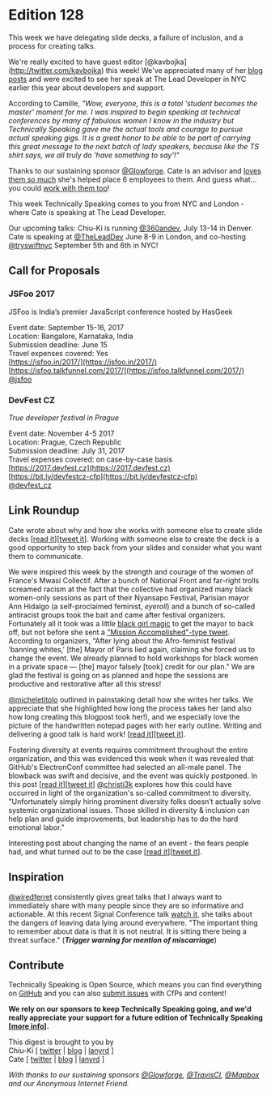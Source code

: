 # Edition 128

This week we have delegating slide decks, a failure of inclusion, and a process for creating talks.

We're really excited to have guest editor [@kavbojka] (http://twitter.com/kavbojka) this week! We've appreciated many of her [blog posts](https://camilleacey.com/blog/) and were excited to see her speak at The Lead Developer in NYC earlier this year about developers and support. 

According to Camille, _"Wow, everyone, this is a total 'student becomes the master' moment for me. I was inspired to begin speaking at technical conferences by many of fabulous women I know in the industry but Technically Speaking gave me the actual tools and courage to pursue actual speaking gigs. It is a great honor to be able to be part of carrying this great message to the next batch of lady speakers, because like the TS shirt says, we all truly do 'have something to say'!"_

Thanks to our sustaining sponsor [@Glowforge](http://twitter.com/glowforge). Cate is an advisor and [loves them so much](https://cate.blog/2015/10/21/lasers-and-practical-skills/) she's helped place 6 employees to them. And guess what... you could [work with them too](https://glowforge.com/jobs/)!

This week Technically Speaking comes to you from NYC and London - where Cate is speaking at The Lead Developer.

Our upcoming talks: Chiu-Ki is running [@360andev](http://twitter.com/360andev), July 13-14 in Denver. Cate is speaking at [@TheLeadDev](http://twitter.com/theleaddev) June 8-9 in London, and co-hosting [@tryswiftnyc](http://twitter.com/tryswiftnyc) September 5th and 6th in NYC! 


## Call for Proposals

### JSFoo 2017

JSFoo is India’s premier JavaScript conference hosted by HasGeek

Event date: September 15-16, 2017  
Location: Bangalore, Karnataka, India  
Submission deadline: June 15  
Travel expenses covered: Yes  
[https://jsfoo.in/2017/](https://jsfoo.in/2017/)  
[https://jsfoo.talkfunnel.com/2017/](https://jsfoo.talkfunnel.com/2017/)  
[@jsfoo](http://twitter.com/jsfoo)

### DevFest CZ
*True developer festival in Prague* 
 
Event date: November 4-5 2017  
Location: Prague, Czech Republic  
Submission deadline: July 31, 2017  
Travel expenses covered: on case-by-case basis  
[https://2017.devfest.cz](https://2017.devfest.cz)  
[https://bit.ly/devfestcz-cfp](https://bit.ly/devfestcz-cfp)  
[@devfest_cz](https://twitter.com/DevFest_CZ)


## Link Roundup

Cate wrote about why and how she works with someone else to create slide decks [[read it](https://cate.blog/2017/06/01/who-made-your-slides-not-me/)][[tweet it](https://twitter.com/home?status=%E2%80%9CWho%20Made%20Your%20Slides%3F%E2%80%9D%20%28Not%20Me%29%20%E2%80%93%20Accidentally%20in%20Code%20https%3A//cate.blog/2017/06/01/who-made-your-slides-not-me/%20via%20%40techspeakdigest)]. Working with someone else to create the deck is a good opportunity to step back from your slides and consider what you want them to communicate.

We were inspired this week by the strength and courage of the women of France's Mwasi Collectif. After a bunch of National Front and far-right trolls screamed racism at the fact that the collective had organized many black women-only sessions as part of their Nyansapo Festival, Parisian mayor Ann Hidalgo (a self-proclaimed feminist, *eyeroll*) and a bunch of so-called antiracist groups took the bait and came after festival organizers. Fortunately all it took was a little [black girl magic](http://www.refinery29.com/2017/04/149970/black-girl-magic-meaning) to get the mayor to back off, but not before she sent a ["Mission Accomplished"-type tweet](http://time.com/4797567/paris-mayor-black-feminist-festival/). According to organizers, “After lying about the Afro-feminist festival ‘banning whites,’ [the] Mayor of Paris lied again, claiming she forced us to change the event. We already planned to hold workshops for black women in a private space ― [the] mayor falsely [took] credit for our plan.” We are glad the festival is going on as planned and hope the sessions are productive and restorative after all this stress!

[@micheletitolo](http://twitter.com/micheletitolo) outlined in painstaking detail how she writes her talks. We appreciate that she highlighted how long the process takes her (and also how long creating this blogpost took her!), and we especially love the picture of the handwritten notepad pages with her early outline. Writing and delivering a good talk is hard work! [[read it](https://michele.io/how-i-create-talks/)][[tweet it](https://twitter.com/home?status=How%20I%20Create%20Talks%20%C2%B7%20Michele%20Titolo%20by%20%40micheletitolo%20https%3A//michele.io/how-i-create-talks/%20via%20%40techspeakdigest)].

Fostering diversity at events requires commitment throughout the entire organization, and this was evidenced this week when  it was revealed that GitHub's ElectronConf committee had selected an all-male panel. The blowback was swift and decisive, and the event was quickly postponed. In this post [[read it](https://subfictional.com/how-could-github-announce-an-all-male-conference-line-up-the-same-week-it-shares-results-from-an-oss-demographics-survey-with-3-women/)][[tweet it](https://twitter.com/home?status=How%20could%20GitHub%20announce%20an%20all-male%20conference%20line%20up%20the%20same%20week%20it%20shares%20results%20from%20an%20OSS%20demographics%20survey%20with%203%25%20women%3F%20%7C%20Subfictional%20Studios%20by%20%40christi3k%20https%3A//subfictional.com/how-could-github-announce-an-all-male-conference-line-up-the-same-week-it-shares-results-from-an-oss-demographics-survey-with-3-women/%20via%20%40techspeakdigest)] [@christi3k](http://twitter.com/christi3k) explores how this could have occurred in light of the organization's so-called commitment to diversity. "Unfortunately simply hiring prominent diversity folks doesn’t actually solve systemic organizational issues. Those skilled in diversity & inclusion can help plan and guide improvements, but leadership has to do the hard emotional labor." 

Interesting post about changing the name of an event - the fears people had, and what turned out to be the case [[read it](https://make.wordpress.org/community/2017/05/24/whats-in-a-name-organizing-wordcamps-and-developing-the-finnish-community/)][[tweet it](https://twitter.com/home?status=What%E2%80%99s%20in%20a%20name%3F%20Organizing%20WordCamps%20and%20developing%20the%20Finnish%20community%20%E2%80%93%20Make%20WordPress%20Community%20https%3A//make.wordpress.org/community/2017/05/24/whats-in-a-name-organizing-wordcamps-and-developing-the-finnish-community/%20via%20%40techspeakdigest)].

## Inspiration

[@wiredferret](http://twitter.com/wiredferret) consistently gives great talks that I always want to immediately share with many people since they are so informative and actionable. At this recent Signal Conference talk [watch it](https://youtu.be/93ewk2pooAw), she talks about the dangers of leaving data lying around everywhere. "The important thing to remember about data is that it is not neutral. It is sitting there being a threat surface." (***Trigger warning for mention of miscarriage***)

## Contribute

Technically Speaking is Open Source, which means you can find everything on [GitHub](https://github.com/catehstn/technically-speaking/) and you can also [submit issues](https://github.com/catehstn/technically-speaking/issues/new) with CfPs and content!

**We rely on our sponsors to keep Technically Speaking going, and we'd really appreciate your support for a future edition of Technically Speaking [[more info](http://www.techspeak.email/sponsorship/)].**  


This digest is brought to you by  
Chiu-Ki [ [twitter](https://twitter.com/chiuki) | [blog](http://blog.sqisland.com/) | [lanyrd](http://lanyrd.com/profile/chiuki/) ]  
Cate [ [twitter](https://twitter.com/catehstn) | [blog](http://www.cate.blog/) | [lanyrd](http://lanyrd.com/profile/catehstn/) ]

*With thanks to our sustaining sponsors [@Glowforge](http://twitter.com/glowforge), [@TravisCI](http://twitter.com/travisci), [@Mapbox](http://twitter.com/mapbox) and our Anonymous Internet Friend.*
